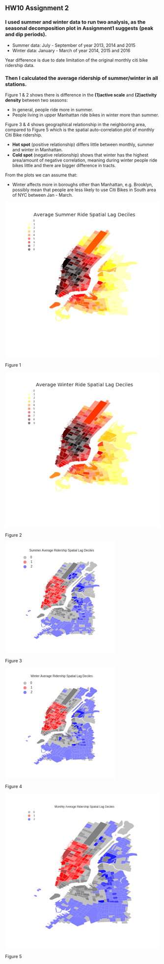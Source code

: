 ## HW10 Assignment 2

### I used summer and winter data to run two analysis, as the seasonal decomposition plot in Assignment1 suggests (peak and dip periods).
- Summer data: July - September of year 2013, 2014 and 2015
- Winter data: January - March of year 2014, 2015 and 2016 

Year difference is due to date limitation of the original monthly citi bike ridership data. 
 
### Then I calculated the average ridership of summer/winter in all stations. 

Figure 1 & 2 shows there is difference in the **(1)active scale** and **(2)activity density** between two seasons: 
- In general, people ride more in summer.
- People living in upper Manhattan ride bikes in winter more than summer.

Figure 3 & 4 shows geographical relationship in the neighboring area, compared to Figure 5 which is the spatial auto-correlation plot of monthly Citi Bike ridership. 
- **Hot spot** (positive relationship) differs little between monthly, summer and winter in Manhattan.
- **Cold spot** (negative relationship) shows that winter has the highest area/amount of negative correlation, meaning during winter people ride bikes little and there are bigger difference in tracts. 
 
From the plots we can assume that: 
- Winter affects more in boroughs other than Manhattan, e.g. Brooklyn, possibly mean that people are less likely to use Citi Bikes in South area of NYC between Jan - March. 

 ![plot: my .bashrc](plots/HW10_summerlag_zn352.png)

Figure 1

![plot: my .bashrc](plots/HW10_winterlag_zn352.png)

Figure 2

![plot: my .bashrc](plots/HW10_summer_zn352.png)

Figure 3

![plot: my .bashrc](plots/HW10_winter_zn352.png)

Figure 4

![plot: my .bashrc](plots/HW10_monthly_zn352.png)

Figure 5

